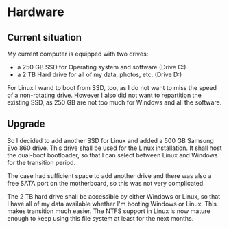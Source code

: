 # Hardware

## Current situation

My current computer is equipped with two drives:

* a 250 GB SSD for Operating system and software (Drive C:)
* a 2 TB Hard drive for all of my data, photos, etc. (Drive D:)

For Linux I wand to boot from SSD, too, as I do not want to miss the speed of a non-rotating drive. However I also did not want to repartition the existing SSD, as 250 GB are not too much for Windows and all the software.

## Upgrade

So I decided to add another SSD for Linux and added a 500 GB Samsung Evo 860 drive. This drive shall be used for the Linux installation. It shall host the dual-boot bootloader, so that I can select between Linux and Windows for the transition period.

The case had sufficient space to add another drive and there was also a free SATA port on the motherboard, so this was not very complicated.

The 2 TB hard drive shall be accessible by either Windows or Linux, so that I have all of my data available whether I'm booting Windows or Linux. This makes transition much easier. The NTFS support in Linux is now mature enough to keep using this file system at least for the next months.
